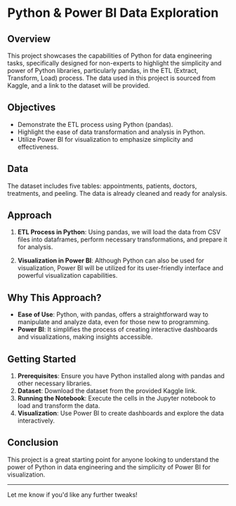 # Python & Power BI Data Exploration

## Overview

This project showcases the capabilities of Python for data engineering tasks, specifically designed for non-experts to highlight the simplicity and power of Python libraries, particularly pandas, in the ETL (Extract, Transform, Load) process. The data used in this project is sourced from Kaggle, and a link to the dataset will be provided.

## Objectives

* Demonstrate the ETL process using Python (pandas).
* Highlight the ease of data transformation and analysis in Python.
* Utilize Power BI for visualization to emphasize simplicity and effectiveness.

## Data

The dataset includes five tables: appointments, patients, doctors, treatments, and peeling. The data is already cleaned and ready for analysis.

## Approach

1. **ETL Process in Python**: Using pandas, we will load the data from CSV files into dataframes, perform necessary transformations, and prepare it for analysis.

2. **Visualization in Power BI**: Although Python can also be used for visualization, Power BI will be utilized for its user-friendly interface and powerful visualization capabilities.

## Why This Approach?

* **Ease of Use**: Python, with pandas, offers a straightforward way to manipulate and analyze data, even for those new to programming.
* **Power BI**: It simplifies the process of creating interactive dashboards and visualizations, making insights accessible.

## Getting Started

1. **Prerequisites**: Ensure you have Python installed along with pandas and other necessary libraries.
2. **Dataset**: Download the dataset from the provided Kaggle link.
3. **Running the Notebook**: Execute the cells in the Jupyter notebook to load and transform the data.
4. **Visualization**: Use Power BI to create dashboards and explore the data interactively.

## Conclusion

This project is a great starting point for anyone looking to understand the power of Python in data engineering and the simplicity of Power BI for visualization.

---

Let me know if you'd like any further tweaks!
